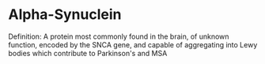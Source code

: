 # Alpha-Synuclein

Definition: A protein most commonly found in the brain, of unknown function, encoded by the SNCA gene, and capable of aggregating into Lewy bodies which contribute to Parkinson's and MSA